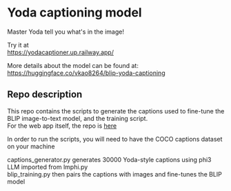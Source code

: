 # Yoda captioning model

Master Yoda tell you what's in the image!

Try it at\
https://yodacaptioner.up.railway.app/

More details about the model can be found at:\
https://huggingface.co/vkao8264/blip-yoda-captioning

## Repo description
This repo contains the scripts to generate the captions used to fine-tune the BLIP image-to-text model, and the training script.\
For the web app itself, the repo is [here](https://github.com/vincent8264/yoda-captioner)

In order to run the scripts, you will need to have the COCO captions dataset on your machine

captions_generator.py generates 30000 Yoda-style captions using phi3 LLM imported from lmphi.py\
blip_training.py then pairs the captions with images and fine-tunes the BLIP model
